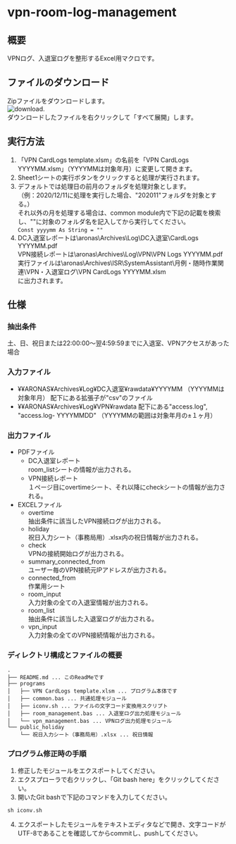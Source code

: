 # vpn-room-log-management
## 概要
VPNログ、入退室ログを整形するExcel用マクロです。
## ファイルのダウンロード
Zipファイルをダウンロードします。  
![download](https://user-images.githubusercontent.com/24307469/126087131-7fd36292-2220-4a86-85ca-53925e1b74e0.png).  
ダウンロードしたファイルを右クリックして「すべて展開」します。
## 実行方法
1. 「VPN CardLogs template.xlsm」の名前を「VPN CardLogs YYYYMM.xlsm」（YYYYMMは対象年月）に変更して開きます。  
1. Sheet1シートの実行ボタンをクリックすると処理が実行されます。  
1. デフォルトでは処理日の前月のフォルダを処理対象とします。  
（例：2020/12/11に処理を実行した場合、"202011"フォルダを対象とする。）  
それ以外の月を処理する場合は、common module内で下記の記載を検索し、""に対象のフォルダ名を記入してから実行してください。  
`Const yyyymm As String = ""` 
1. DC入退室レポートは\\aronas\Archives\Log\DC入退室\CardLogs YYYYMM.pdf  
VPN接続レポートは\\aronas\Archives\Log\VPN\VPN Logs YYYYMM.pdf  
実行ファイルは\\aronas\Archives\ISR\SystemAssistant\月例・随時作業関連\VPN・入退室ログ\VPN CardLogs YYYYMM.xlsm  
に出力されます。  
## 仕様
### 抽出条件
土、日、祝日または22:00:00～翌4:59:59までに入退室、VPNアクセスがあった場合  
### 入力ファイル
- ¥¥ARONAS¥Archives¥Log¥DC入退室¥rawdata¥YYYYMM （YYYYMMは対象年月） 配下にある拡張子が"csv"のファイル
- ¥¥ARONAS¥Archives¥Log¥VPN¥rawdata 配下にある"access.log", "access.log- YYYYMMDD" （YYYYMMの範囲は対象年月の±１ヶ月） 
### 出力ファイル
- PDFファイル
    - DC入退室レポート  
        room_listシートの情報が出力される。  
    - VPN接続レポート  
        １ページ目にovertimeシート、それ以降にcheckシートの情報が出力される。  
- EXCELファイル  
    - overtime  
        抽出条件に該当したVPN接続ログが出力される。  
    - holiday  
        祝日入力シート（事務局用）.xlsx内の祝日情報が出力される。  
    - check  
        VPNの接続開始ログが出力される。  
    - summary_connected_from    
        ユーザー毎のVPN接続元IPアドレスが出力される。  
    - connected_from  
        作業用シート  
    - room_input  
        入力対象の全ての入退室情報が出力される。  
    - room_list  
        抽出条件に該当した入退室ログが出力される。  
    - vpn_input  
        入力対象の全てのVPN接続情報が出力される。  
### ディレクトリ構成とファイルの概要
```
.
├── README.md ... このReadMeです
├── programs
│   ├── VPN CardLogs template.xlsm ... プログラム本体です
│   ├── common.bas ... 共通処理モジュール
│   ├── iconv.sh ... ファイルの文字コード変換用スクリプト
│   ├── room_management.bas ... 入退室ログ出力処理モジュール
│   └── vpn_management.bas ... VPNログ出力処理モジュール
└── public_holiday
    └── 祝日入力シート（事務局用）.xlsx ... 祝日情報
```
### プログラム修正時の手順
1. 修正したモジュールをエクスポートしてください。
2. エクスプローラで右クリックし、「Git bash here」をクリックしてください。
3. 開いたGit bashで下記のコマンドを入力してください。
```
sh iconv.sh
```
4. エクスポートしたモジュールをテキストエディタなどで開き、文字コードがUTF-8であることを確認してからcommitし、pushしてください。


